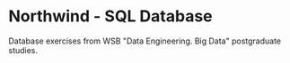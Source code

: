 # Northwind - SQL Database
 Database exercises from WSB "Data Engineering. Big Data" postgraduate studies.
